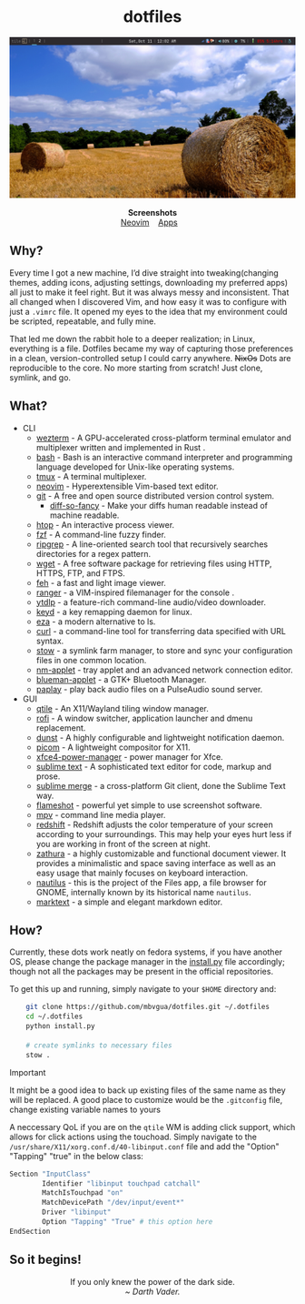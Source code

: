 <h1 align="center">dotfiles</h1>

![mbugua's dotfiles](./images/desktop.png)

<p align="center">
    <b>Screenshots</b><br>
    <a href="https://github.com/mbvgua/dotfiles/blob/main/images/nvim.png">Neovim</a>&nbsp;&nbsp;&nbsp;
    <a href="https://github.com/mbvgua/dotfiles/blob/main/images/apps.png">Apps</a>&nbsp;&nbsp;&nbsp;
</p>

## Why?

Every time I got a new machine, I’d dive straight into tweaking(changing themes, adding icons, adjusting settings, downloading my preferred apps) all just to make it feel right. But it was always messy and inconsistent. That all changed when I discovered Vim, and how easy it was to configure with just a `.vimrc` file. It opened my eyes to the idea that my environment could be scripted, repeatable, and fully mine.

That led me down the rabbit hole to a deeper realization; in Linux, everything is a file. Dotfiles became my way of capturing those preferences in a clean, version-controlled setup I could carry anywhere. ~~NixOs~~ Dots are reproducible to the core. No more starting from scratch! Just clone, symlink, and go.

## What?

- CLI
    - [wezterm](https://github.com/wezterm/wezterm) - A GPU-accelerated cross-platform terminal emulator and multiplexer written and implemented in Rust .
    - [bash](https://cgit.git.savannah.gnu.org/cgit/bash.git) - Bash is an interactive command interpreter and programming language developed for Unix-like operating systems.
    - [tmux](https://github.com/tmux/tmux) - A terminal multiplexer.
    - [neovim](https://github.com/neovim/neovim) - Hyperextensible Vim-based text editor.
    - [git](https://github.com/git/git) - A free and open source distributed version control system.
        - [diff-so-fancy](https://github.com/so-fancy/diff-so-fancy) - Make your diffs human readable instead of machine readable.
    - [htop](https://github.com/htop-dev/htop) - An interactive process viewer.
    - [fzf](https://github.com/junegunn/fzf) - A command-line fuzzy finder.
    - [ripgrep](https://github.com/BurntSushi/ripgrep) - A line-oriented search tool that recursively searches directories for a regex pattern.
    - [wget](https://cgit.git.savannah.gnu.org/cgit/wget.git) - A free software package for retrieving files using HTTP, HTTPS, FTP, and FTPS.
    - [feh](https://github.com/derf/feh) - a fast and light image viewer.
    - [ranger](https://github.com/ranger/ranger) - a VIM-inspired filemanager for the console .
    - [ytdlp](https://github.com/yt-dlp/yt-dlp) - a feature-rich command-line audio/video downloader.
    - [keyd](https://github.com/rvaiya/keyd) - a key remapping daemon for linux.
    - [eza](https://github.com/eza-community/eza) - a modern alternative to ls.
    - [curl](https://github.com/curl/curl) - a command-line tool for transferring data specified with URL syntax.
    - [stow](https://www.gnu.org/software/stow/) - a symlink farm manager, to store and sync your configuration files in one common location.
    - [nm-applet](https://gitlab.gnome.org/GNOME/network-manager-applet) - tray applet and an advanced network connection editor.
    - [blueman-applet](https://github.com/blueman-project/blueman) - a GTK+ Bluetooth Manager.
    - [paplay](https://linux.die.net/man/1/paplay) - play back audio files on a PulseAudio sound server.
- GUI
    - [qtile](https://github.com/qtile/qtile) - An X11/Wayland tiling window manager.
    - [rofi](https://github.com/davatorium/rofi) - A window switcher, application launcher and dmenu replacement.
    - [dunst](https://github.com/dunst-project/dunst) - A highly configurable and lightweight notification daemon.
    - [picom](https://github.com/yshui/picom) - A lightweight compositor for X11.
    - [xfce4-power-manager](https://gitlab.xfce.org/xfce/xfce4-power-manager) - power manager for Xfce.
    - [sublime text](https://www.sublimetext.com) - A sophisticated text editor for code, markup and prose.
    - [sublime merge](https://www.sublimemerge.com) - a cross-platform Git client, done the Sublime Text way.
    - [flameshot](https://github.com/flameshot-org/flameshot) - powerful yet simple to use screenshot software.
    - [mpv](https://github.com/mpv-player/mpv) - command line media player.
    - [redshift](https://github.com/jonls/redshift) - Redshift adjusts the color temperature of your screen according to your surroundings. This may help your eyes hurt less if you are working in front of the screen at night.
    - [zathura](https://pwmt.org/projects/zathura) - a highly customizable and functional document viewer. It provides a minimalistic and space saving interface as well as an easy usage that mainly focuses on keyboard interaction.
    - [nautilus](https://gitlab.gnome.org/GNOME/nautilus) - this is the project of the Files app, a file browser for GNOME, internally known by its historical name `nautilus`.
    - [marktext](https://github.com/marktext/marktext) - a simple and elegant markdown editor.

## How?

Currently, these dots work neatly on fedora systems, if you have another OS, please change the package manager in the [install.py](./install.py) file accordingly; though not all the packages may be present in the official repositories.

To get this up and running, simply navigate to your `$HOME` directory and:
```bash
    git clone https://github.com/mbvgua/dotfiles.git ~/.dotfiles
    cd ~/.dotfiles
    python install.py

    # create symlinks to necessary files
    stow .
```
> [!IMPORTANT]
> It might be a good idea to back up existing files of the same name as they will be replaced. A good place to customize would be the `.gitconfig` file, change existing variable names to yours
> 
> A neccessary QoL if you are on the `qtile` WM is adding click support, which allows for click actions using the touchoad. Simply navigate to the `/usr/share/X11/xorg.conf.d/40-libinput.conf` file and add the "Option" "Tapping" "true" in the below class:
> 
> ```bash
> Section "InputClass"
>         Identifier "libinput touchpad catchall"
>         MatchIsTouchpad "on"
>         MatchDevicePath "/dev/input/event*"
>         Driver "libinput"
>         Option "Tapping" "True" # this option here
> EndSection
> ```

## So it begins!
<!--- So it begins young Padawan! --->

<p align="center">
<bold> If you only knew the power of the dark side. </bold><br>
    <i> ~ Darth Vader.</i>
</p>

<!--## May I?-->
<!---->
<!--[If you insist...](./LICENSE)-->
<!---->
